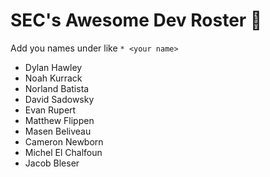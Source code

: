 # SEC's Awesome Dev Roster 😤

Add you names under like `* <your name>`

* Dylan Hawley
* Noah Kurrack
* Norland Batista
* David Sadowsky
* Evan Rupert
* Matthew Flippen
* Masen Beliveau
* Cameron Newborn
* Michel El Chalfoun
* Jacob Bleser
